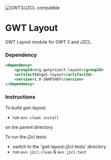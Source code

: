 ![GWT3/J2CL compatible](https://img.shields.io/badge/GWT3/J2CL-compatible-brightgreen.svg)

# GWT Layout
GWT Layout module for GWT 2 and J2CL.

### Dependency

```xml
<dependency>
    <groupId>org.gwtproject.layout</groupId>
    <artifactId>gwt-layout</artifactId>
    <version>1.0-SNAPSHOT</version>
</dependency>
```

### Instructions
To build gwt-layout:

* run `mvn clean install`

on the parent directory.

To run the j2cl tests:

* switch to the 'gwt-layout-j2cl-tests' directory
* run `mvn j2cl:clean` & `mvn j2cl:test`

